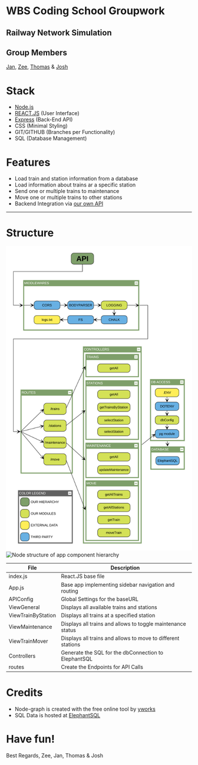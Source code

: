# WBS Coding School Groupwork
## Railway Network Simulation

## Group Members
[Jan](https://github.com/Scirius), [Zee](https://github.com/zeelib1), [Thomas](https://github.com/ThomasRinke82) & [Josh](https://github.com/koedukativ)

# Stack
* [Node.js](https://nodejs.org/)
* [REACT.JS](https://reactjs.org/) (User Interface)
* [Express](https://expressjs.com/) (Back-End API)
* CSS (Minimal Styling)
* GIT/GITHUB (Branches per Functionality)
* SQL (Database Management)

# Features
* Load train and station information from a database
* Load information about trains ar a specific station
* Send one or multiple trains to maintenance
* Move one or multiple trains to other stations
* Backend Integration via [our own API](https://github.com/koedukativ/railway_api)

________________________________________________
# Structure
<img src="./src/Assets/readme/structure-api.svg" title="Hierarchy of the API" alt="Hierarchy of the API" width="600">
<img src="" title="Node structure of app component hierarchy" alt="Node structure of app component hierarchy" width="800">

File               | Description
------------------ | -------------
index.js           | React.JS base file
App.js             | Base app implementing sidebar navigation and routing
APIConfig          | Global Settings for the baseURL
ViewGeneral        | Displays all available trains and stations
ViewTrainByStation | Displays all trains at a specified station
ViewMaintenance    | Displays all trains and allows to toggle maintenance status
ViewTrainMover     | Displays all trains and allows to move to different stations
Controllers        | Generate the SQL for the dbConnection to ElephantSQL
routes             | Create the Endpoints for API Calls


# Credits

* Node-graph is created with the free online tool by [yworks](https://live.yworks.com/demos/layout/layoutstyles/index.html)
* SQL Data is hosted at [ElephantSQL](https://www.elephantsql.com)

# Have fun!

Best Regards,
Zee, Jan, Thomas & Josh
